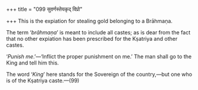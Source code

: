 +++
title = "099 सुवर्णस्तेयकृद् विप्रो"

+++
This is the expiation for stealing gold belonging to a Brāhmaṇa.

The term ‘*brāhmaṇa*’ is meant to include all castes; as is dear from
the fact that no other expiation has been prescribed for the Kṣatriya
and other castes.

‘*Punish me*.’—‘Inflict the proper punishment on me.’ The man shall go
to the King and tell him this.

The word ‘*King*’ here stands for the Sovereign of the country,—but one
who is of the Kṣatriya caste.—(99)


